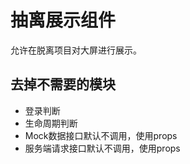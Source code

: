 
# 抽离展示组件  

允许在脱离项目对大屏进行展示。  

## 去掉不需要的模块  

- 登录判断  
- 生命周期判断  
- Mock数据接口默认不调用，使用props  
- 服务端请求接口默认不调用，使用props  